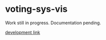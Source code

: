 # voting-sys-vis
Work still in progress. Documentation pending.

[development link](http://students.washington.edu/briluu/voting-sys-vis/)
